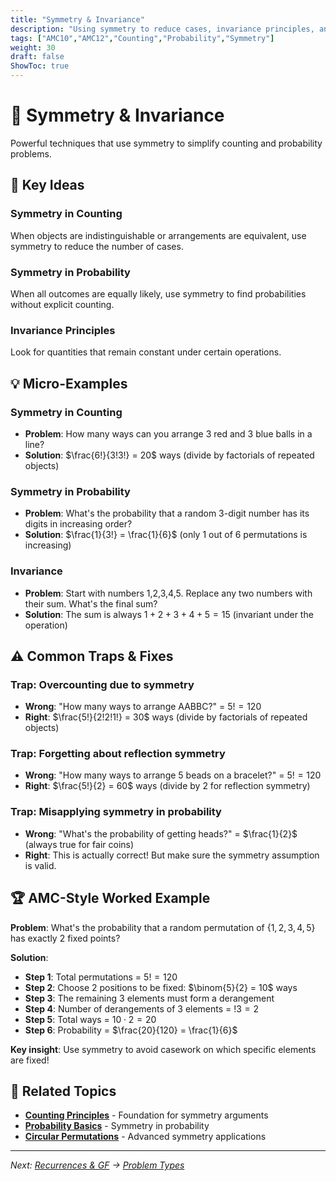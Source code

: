 ```yaml
---
title: "Symmetry & Invariance"
description: "Using symmetry to reduce cases, invariance principles, and when to apply these techniques."
tags: ["AMC10","AMC12","Counting","Probability","Symmetry"]
weight: 30
draft: false
ShowToc: true
---
```


# 🔄 Symmetry & Invariance

Powerful techniques that use symmetry to simplify counting and probability problems.

## 🎯 Key Ideas

### Symmetry in Counting
When objects are indistinguishable or arrangements are equivalent, use symmetry to reduce the number of cases.

### Symmetry in Probability
When all outcomes are equally likely, use symmetry to find probabilities without explicit counting.

### Invariance Principles
Look for quantities that remain constant under certain operations.

## 💡 Micro-Examples

### Symmetry in Counting
- **Problem**: How many ways can you arrange 3 red and 3 blue balls in a line?
- **Solution**: $\frac{6!}{3!3!} = 20$ ways (divide by factorials of repeated objects)

### Symmetry in Probability
- **Problem**: What's the probability that a random 3-digit number has its digits in increasing order?
- **Solution**: $\frac{1}{3!} = \frac{1}{6}$ (only 1 out of 6 permutations is increasing)

### Invariance
- **Problem**: Start with numbers 1,2,3,4,5. Replace any two numbers with their sum. What's the final sum?
- **Solution**: The sum is always $1+2+3+4+5 = 15$ (invariant under the operation)

## ⚠️ Common Traps & Fixes

### **Trap**: Overcounting due to symmetry
- **Wrong**: "How many ways to arrange AABBC?" = $5! = 120$
- **Right**: $\frac{5!}{2!2!1!} = 30$ ways (divide by factorials of repeated objects)

### **Trap**: Forgetting about reflection symmetry
- **Wrong**: "How many ways to arrange 5 beads on a bracelet?" = $5! = 120$
- **Right**: $\frac{5!}{2} = 60$ ways (divide by 2 for reflection symmetry)

### **Trap**: Misapplying symmetry in probability
- **Wrong**: "What's the probability of getting heads?" = $\frac{1}{2}$ (always true for fair coins)
- **Right**: This is actually correct! But make sure the symmetry assumption is valid.

## 🏆 AMC-Style Worked Example

**Problem**: What's the probability that a random permutation of $\{1,2,3,4,5\}$ has exactly 2 fixed points?

**Solution**:
- **Step 1**: Total permutations = $5! = 120$
- **Step 2**: Choose 2 positions to be fixed: $\binom{5}{2} = 10$ ways
- **Step 3**: The remaining 3 elements must form a derangement
- **Step 4**: Number of derangements of 3 elements = $!3 = 2$
- **Step 5**: Total ways = $10 \cdot 2 = 20$
- **Step 6**: Probability = $\frac{20}{120} = \frac{1}{6}$

**Key insight**: Use symmetry to avoid casework on which specific elements are fixed!

## 🔗 Related Topics

- **[Counting Principles](counting-principles)** - Foundation for symmetry arguments
- **[Probability Basics](probability-basics)** - Symmetry in probability
- **[Circular Permutations](03-problem-types/circular-permutations)** - Advanced symmetry applications

---

*Next: [Recurrences & GF](recurrences-gf) → [Problem Types](03-problem-types/)*
